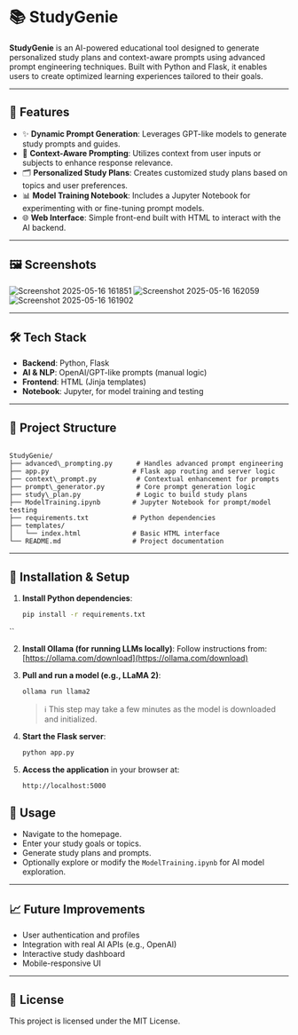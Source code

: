 
# 📚 StudyGenie

**StudyGenie** is an AI-powered educational tool designed to generate personalized study plans and context-aware prompts using advanced prompt engineering techniques. Built with Python and Flask, it enables users to create optimized learning experiences tailored to their goals.


---

## 🚀 Features

* ✨ **Dynamic Prompt Generation**: Leverages GPT-like models to generate study prompts and guides.
* 🧠 **Context-Aware Prompting**: Utilizes context from user inputs or subjects to enhance response relevance.
* 🗂️ **Personalized Study Plans**: Creates customized study plans based on topics and user preferences.
* 📊 **Model Training Notebook**: Includes a Jupyter Notebook for experimenting with or fine-tuning prompt models.
* 🌐 **Web Interface**: Simple front-end built with HTML to interact with the AI backend.

---

## 🖼️ Screenshots

![Screenshot 2025-05-16 161851](https://github.com/user-attachments/assets/ba1410bc-c702-4dee-82a0-4e4570fa3d11)
![Screenshot 2025-05-16 162059](https://github.com/user-attachments/assets/20052099-85cb-45dc-a136-0ec2a066ef5e)
![Screenshot 2025-05-16 161902](https://github.com/user-attachments/assets/a5dccb15-0be7-4e8e-a863-780424b8b787)

---

## 🛠️ Tech Stack

* **Backend**: Python, Flask
* **AI & NLP**: OpenAI/GPT-like prompts (manual logic)
* **Frontend**: HTML (Jinja templates)
* **Notebook**: Jupyter, for model training and testing

---

## 📁 Project Structure

```

StudyGenie/
├── advanced\_prompting.py      # Handles advanced prompt engineering
├── app.py                     # Flask app routing and server logic
├── context\_prompt.py          # Contextual enhancement for prompts
├── prompt\_generator.py        # Core prompt generation logic
├── study\_plan.py              # Logic to build study plans
├── ModelTraining.ipynb        # Jupyter Notebook for prompt/model testing
├── requirements.txt           # Python dependencies
├── templates/
│   └── index.html             # Basic HTML interface
└── README.md                  # Project documentation

````

---

## 🔧 Installation & Setup

1. **Install Python dependencies**:

   ```bash
   pip install -r requirements.txt
``

2. **Install Ollama (for running LLMs locally)**:
   Follow instructions from: [https://ollama.com/download](https://ollama.com/download)

3. **Pull and run a model (e.g., LLaMA 2)**:

   ```bash
   ollama run llama2
   ```

   > ℹ️ This step may take a few minutes as the model is downloaded and initialized.

4. **Start the Flask server**:

   ```bash
   python app.py
   ```

5. **Access the application** in your browser at:

   ```
   http://localhost:5000
   ```



## 🧪 Usage

* Navigate to the homepage.
* Enter your study goals or topics.
* Generate study plans and prompts.
* Optionally explore or modify the `ModelTraining.ipynb` for AI model exploration.

---

## 📈 Future Improvements

* User authentication and profiles
* Integration with real AI APIs (e.g., OpenAI)
* Interactive study dashboard
* Mobile-responsive UI

---

## 📄 License

This project is licensed under the MIT License.

```
